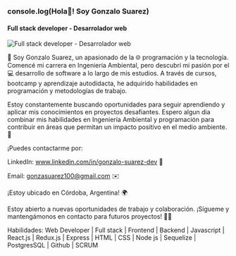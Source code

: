 ### console.log(Hola👋! Soy Gonzalo Suarez)
#### Full stack developer - Desarrolador web

![Full stack developer - Desarrolador web](https://drive.google.com/file/d/1BcJAkPFDPukiTUri8nR_ceDqba1W6ofK/view?usp=sharing)

👋 Soy Gonzalo Suarez, un apasionado de la 🌐 programación y la tecnología. Comencé mi carrera en Ingeniería Ambiental, pero descubrí mi pasión por el 💻 desarrollo de software a lo largo de mis estudios. A través de cursos, bootcamp y aprendizaje autodidacta, he adquirido habilidades en programación y metodologías de trabajo.

Estoy constantemente buscando oportunidades para seguir aprendiendo y aplicar mis conocimientos en proyectos desafiantes. Espero algun dia combinar mis habilidades en Ingeniería Ambiental y programación para contribuir en áreas que permitan un impacto positivo en el medio ambiente. 🌱

¡Puedes contactarme por:

LinkedIn: www.linkedin.com/in/gonzalo-suarez-dev 🤝

Email: gonzasuarez100@gmail.com ✉️

¡Estoy ubicado en Córdoba, Argentina! 🌍

Estoy abierto a nuevas oportunidades de trabajo y colaboración. ¡Sígueme y mantengámonos en contacto para futuros proyectos! 🚀✨

Habilidades: Web Developer | Full stack | Frontend | Backend | Javascript | React.js | Redux.js | Express | HTML | CSS | Node js | Sequelize | PostgresSQL | Github | SCRUM






